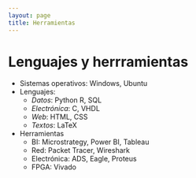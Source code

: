```yaml
---
layout: page
title: Herramientas
---
```


# Lenguajes y herrramientas

- Sistemas operativos: Windows, Ubuntu
- Lenguajes:
	- _Datos_: Python R, SQL
	- _Electrónica_: C, VHDL
	- _Web_: HTML, CSS
	- _Textos_: LaTeX
- Herramientas
	- BI: Microstrategy, Power BI, Tableau
	- Red: Packet Tracer, Wireshark
	- Electrónica: ADS, Eagle, Proteus
	- FPGA: Vivado